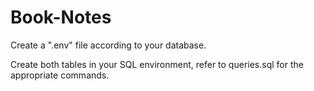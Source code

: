 # Book-Notes

Create a ".env" file according to your database.

Create both tables in your SQL environment, refer to queries.sql for the appropriate commands.
